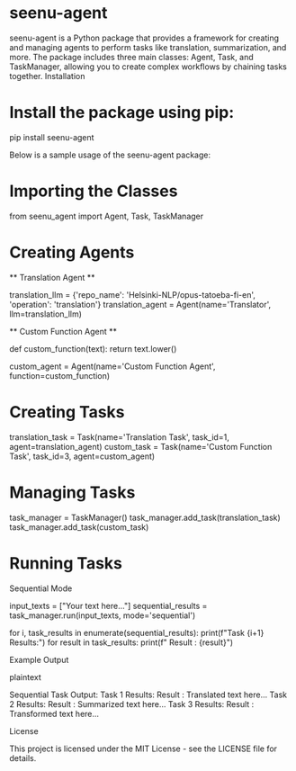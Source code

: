 # seenu-agent

seenu-agent is a Python package that provides a framework for creating and managing agents to perform tasks like translation, summarization, and more. The package includes three main classes: Agent, Task, and TaskManager, allowing you to create complex workflows by chaining tasks together.
Installation

# Install the package using pip:


pip install seenu-agent

Below is a sample usage of the seenu-agent package:
# Importing the Classes

from seenu_agent import Agent, Task, TaskManager

# Creating Agents 
** Translation Agent **

translation_llm = {'repo_name': 'Helsinki-NLP/opus-tatoeba-fi-en', 'operation': 'translation'}
translation_agent = Agent(name='Translator', llm=translation_llm)

** Custom Function Agent **

def custom_function(text):
    return text.lower()

custom_agent = Agent(name='Custom Function Agent', function=custom_function)

# Creating Tasks


translation_task = Task(name='Translation Task', task_id=1, agent=translation_agent)
custom_task = Task(name='Custom Function Task', task_id=3, agent=custom_agent)

# Managing Tasks

task_manager = TaskManager()
task_manager.add_task(translation_task)
task_manager.add_task(custom_task)

# Running Tasks
Sequential Mode

input_texts = ["Your text here..."]
sequential_results = task_manager.run(input_texts, mode='sequential')

for i, task_results in enumerate(sequential_results):
    print(f"Task {i+1} Results:")
    for result in task_results:
        print(f"  Result : {result}")

Example Output

plaintext

Sequential Task Output:
Task 1 Results:
  Result : Translated text here...
Task 2 Results:
  Result : Summarized text here...
Task 3 Results:
  Result : Transformed text here...


License

This project is licensed under the MIT License - see the LICENSE file for details.
